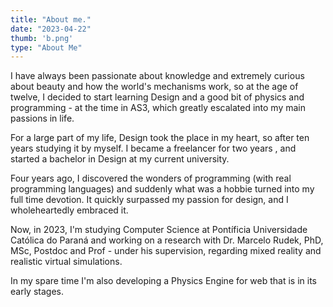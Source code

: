 ```yaml
---
title: "About me."
date: "2023-04-22"
thumb: 'b.png'
type: "About Me"
---
```

I have always been passionate about knowledge and extremely curious
about beauty and how the world's mechanisms work, so at the age 
of twelve, I decided to start learning Design and a good bit of physics
and programming - at the time in AS3, which greatly escalated into 
my main passions in life.

For a large part of my life, Design took the place in my heart, so
after ten years studying it by myself. I became a freelancer for two years , and started a bachelor in Design at my current university.

Four years ago, I discovered the wonders of programming (with
real programming languages) and suddenly what was a hobbie turned into my full time devotion. 
It quickly surpassed my passion for design, and I wholeheartedly embraced it.

Now, in 2023, I'm studying Computer Science at Pontíficia Universidade 
Católica do Paraná and working on a research with Dr. Marcelo Rudek, PhD, 
MSc, Postdoc and Prof - under his supervision, regarding mixed reality
and realistic virtual simulations.

In my spare time I'm also developing a Physics Engine for web that is
in its early stages.
